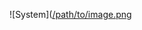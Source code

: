![System]([/path/to/image.png](https://lh3.googleusercontent.com/u9CLmdUPzR9greoY_7Anm-shUzLt2Je2IqZwTH6Ux_qsrxKE4Xz5eKwAlcYTHywyuSx-eZ3rx25kHK5al1eMqOAqJXgCG50gnKe5lT96XpjoSKnqyD66qzDsGm6frm1wBXjcXJVDtiCa6ERNKltHtTBlQw=s2048)

